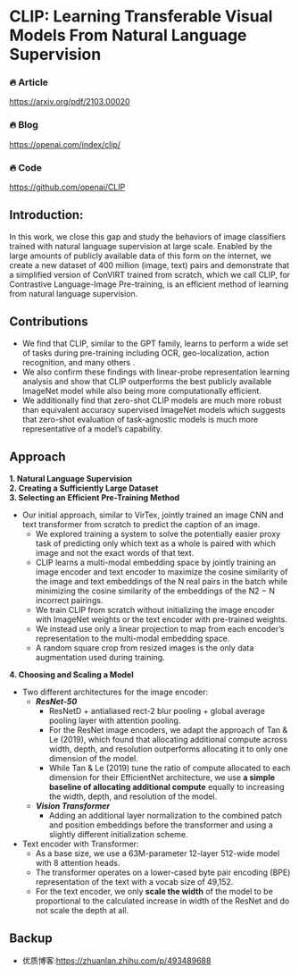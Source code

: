 # CLIP: Learning Transferable Visual Models From Natural Language Supervision

### 🔥 **Article**  
https://arxiv.org/pdf/2103.00020  

### 🔥 **Blog**  
https://openai.com/index/clip/  

### 🔥 **Code**  
https://github.com/openai/CLIP  

## Introduction:
In this work, we close
this gap and study the behaviors of image classifiers trained with natural language supervision at large scale. Enabled by the large amounts of publicly available data of this form on the internet, we create a new dataset of 400 million (image, text) pairs and demonstrate that a simplified version of ConVIRT trained from scratch, which we call CLIP, for Contrastive Language-Image Pre-training, is an efficient method of learning from natural language supervision.

## Contributions
- We find that CLIP, similar to the GPT family, learns to perform a wide set of tasks during pre-training including OCR, geo-localization, action recognition, and many others .
- We also confirm these findings with linear-probe representation learning analysis and show that CLIP outperforms the best publicly available ImageNet model while also being more computationally efficient.
- We additionally find that zero-shot CLIP models are much more robust than equivalent accuracy supervised ImageNet models which
suggests that zero-shot evaluation of task-agnostic models is much more representative of a model’s capability.

## Approach
<!-- 
**1. Natural Language Supervision**  
**2. Creating a Sufficiently Large Dataset**  
**3. Selecting an Efficient Pre-Training Method**    
- Our initial approach, similar to VirTex, jointly trained an image CNN and text transformer from scratch to predict the caption of an image. 
    - we explored training a system to solve the potentially easier proxy task of predicting only which text as a whole is paired with which image and not the exact words of that text.
    - CLIP learns multi-modal embedding space by jointly training an image encoder and text encoder to maximize the cosine similarity of the image and text embeddings of the N real pairs in the batch while minimizing the cosine similarity of the embeddings of the N2 − N incorrect pairings.
    - We train CLIP from scratch without initializing the image encoder with ImageNet weights or the text encoder with pre-trained weights.
    - We instead use only a linear projection to map from each encoder’s representation to the multi-modal embedding space.
    -  A random square crop from resized images is the only data augmentation used during training.  

**4. Choosing and Scaling a Model ** -->
**1. Natural Language Supervision**  
**2. Creating a Sufficiently Large Dataset**  
**3. Selecting an Efficient Pre-Training Method**  
   - Our initial approach, similar to VirTex, jointly trained an image CNN and text transformer from scratch to predict the caption of an image.
       - We explored training a system to solve the potentially easier proxy task of predicting only which text as a whole is paired with which image and not the exact words of that text.
       - CLIP learns a multi-modal embedding space by jointly training an image encoder and text encoder to maximize the cosine similarity of the image and text embeddings of the N real pairs in the batch while minimizing the cosine similarity of the embeddings of the N2 − N incorrect pairings.
       - We train CLIP from scratch without initializing the image encoder with ImageNet weights or the text encoder with pre-trained weights.
       - We instead use only a linear projection to map from each encoder’s representation to the multi-modal embedding space.
       - A random square crop from resized images is the only data augmentation used during training.  

**4. Choosing and Scaling a Model**  
   - Two different architectures for the image encoder:
       - ***ResNet-50***
           - ResNetD + antialiased rect-2 blur pooling + global average pooling layer with attention pooling.
           - For the ResNet image encoders, we adapt the approach of Tan & Le (2019), which found that allocating additional compute across width, depth, and resolution outperforms allocating it to only one dimension of the model.
           - While Tan & Le (2019) tune the ratio of compute allocated to each dimension for their EfficientNet architecture, we use **a simple baseline of allocating additional compute** equally to increasing the width, depth, and resolution of the model.
       - ***Vision Transformer***
           - Adding an additional layer normalization to the combined patch and position embeddings before the transformer and using a slightly different initialization scheme.
   - Text encoder with Transformer:
       - As a base size, we use a 63M-parameter 12-layer 512-wide model with 8 attention heads.
       - The transformer operates on a lower-cased byte pair encoding (BPE) representation of the text with a vocab size of 49,152.
       - For the text encoder, we only **scale the width** of the model to be proportional to the calculated increase in width of the ResNet and do not scale the depth at all.


<!-- **4. Choosing and Scaling a Model**
    - Two different architectures for the image encoder
    - ResNet-50 
        - ResNetD + antialiased rect-2 blur pooling + global average pooling layer with an attention pooling
        - For the ResNet image encoders we adapt the approach of Tan & Le (2019) which found that allocating additional compute across all of width, depth, and resolution outperforms only allocating it to only one dimension of the model.
        - While Tan & Le (2019) tune the ratio of compute allocated to each dimension for their EfficientNet architecture, we use **a simple baseline of allocating additional compute** equally to increasing the width, depth, and resolution of the model. 
    - Vision Transformer (adding an additional layer normalization to the combined patch and position embeddings before the transformer and use a slightly different initialization scheme)
    - Text with Transformer
    - As a base size we use a 63M-parameter 12-layer 512-wide model with 8 attention heads
    - The transformer operates on a lower-cased byte pair encoding (BPE) representation of the text with a 49,152 vocab size
    - For the text encoder, we only **scale the width** of the model to be proportional to the calculated increase in width of the ResNet and do not scale the depth at all. -->

## Backup
+ 优质博客:https://zhuanlan.zhihu.com/p/493489688
